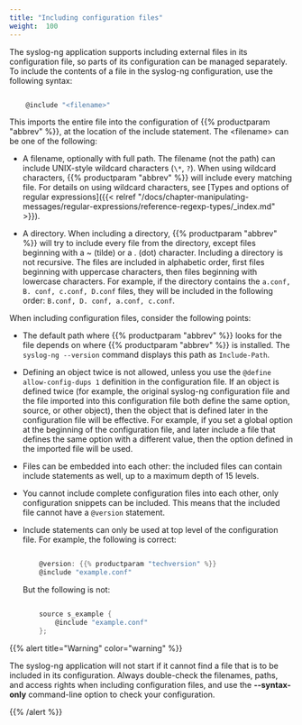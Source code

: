 ```yaml
---
title: "Including configuration files"
weight:  100
---
```

<!-- DISCLAIMER: This file is based on the syslog-ng Open Source Edition documentation https://github.com/balabit/syslog-ng-ose-guides/commit/2f4a52ee61d1ea9ad27cb4f3168b95408fddfdf2 and is used under the terms of The syslog-ng Open Source Edition Documentation License. The file has been modified by Axoflow. -->

The syslog-ng application supports including external files in its configuration file, so parts of its configuration can be managed separately. To include the contents of a file in the syslog-ng configuration, use the following syntax:

```c

    @include "<filename>"

```

This imports the entire file into the configuration of {{% productparam "abbrev" %}}, at the location of the include statement. The \<filename\> can be one of the following:

  - A filename, optionally with full path. The filename (not the path) can include UNIX-style wildcard characters (`\*`, `?`). When using wildcard characters, {{% productparam "abbrev" %}} will include every matching file. For details on using wildcard characters, see [Types and options of regular expressions]({{< relref "/docs/chapter-manipulating-messages/regular-expressions/reference-regexp-types/_index.md" >}}).

  - A directory. When including a directory, {{% productparam "abbrev" %}} will try to include every file from the directory, except files beginning with a \~ (tilde) or a . (dot) character. Including a directory is not recursive. The files are included in alphabetic order, first files beginning with uppercase characters, then files beginning with lowercase characters. For example, if the directory contains the `a.conf, B. conf, c.conf, D.conf` files, they will be included in the following order: `B.conf, D. conf, a.conf, c.conf`.

When including configuration files, consider the following points:

  - The default path where {{% productparam "abbrev" %}} looks for the file depends on where {{% productparam "abbrev" %}} is installed. The `syslog-ng --version` command displays this path as `Include-Path`.

  - Defining an object twice is not allowed, unless you use the `@define allow-config-dups 1` definition in the configuration file. If an object is defined twice (for example, the original syslog-ng configuration file and the file imported into this configuration file both define the same option, source, or other object), then the object that is defined later in the configuration file will be effective. For example, if you set a global option at the beginning of the configuration file, and later include a file that defines the same option with a different value, then the option defined in the imported file will be used.

  - Files can be embedded into each other: the included files can contain include statements as well, up to a maximum depth of 15 levels.

  - You cannot include complete configuration files into each other, only configuration snippets can be included. This means that the included file cannot have a `@version` statement.

  - Include statements can only be used at top level of the configuration file. For example, the following is correct:
    
    ```c
    
        @version: {{% productparam "techversion" %}}
        @include "example.conf"
    
    ```
    
    But the following is not:
    
    ```c
    
        source s_example {
            @include "example.conf"
        };
    
    ```

{{% alert title="Warning" color="warning" %}}

The syslog-ng application will not start if it cannot find a file that is to be included in its configuration. Always double-check the filenames, paths, and access rights when including configuration files, and use the **--syntax-only** command-line option to check your configuration.

{{% /alert %}}
